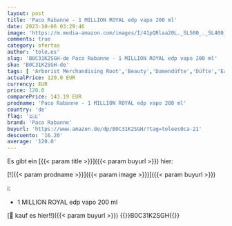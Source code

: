 ```yaml
---
layout: post
title: 'Paco Rabanne - 1 MILLION ROYAL edp vapo 200 ml'
date: 2023-10-06 03:29:46
image: 'https://m.media-amazon.com/images/I/41pQRlaa20L._SL500_._SL400_.jpg'
comments: true
category: ofertas
author: 'tole.es'
slug: 'B0C31K2SGH-de Paco Rabanne - 1 MILLION ROYAL edp vapo 200 ml'
sku: 'B0C31K2SGH-de'
tags: [ 'Arborist Merchandising Root','Beauty','Damendüfte','Düfte','Eau de Parfum für Damen','Kosmetik','paco rabanne','🇩🇪', ]
actualPrice: 120.0 EUR
currency: EUR
price: 120.0
comparePrice: 143.19 EUR
prodname: 'Paco Rabanne - 1 MILLION ROYAL edp vapo 200 ml'
country: 'de'
flag: '🇩🇪'
brand: 'Paco Rabanne'
buyurl: 'https://www.amazon.de/dp/B0C31K2SGH/?tag=tolees0ca-21'
descuento: '16.20'
average: '120.0'
---
```


Es gibt ein [{{< param title >}}]({{< param buyurl >}}) hier:

[![{{< param prodname >}}]({{< param image >}})]({{< param buyurl >}})

ℹ️:

- 1 MILLION ROYAL edp vapo 200 ml

[🛒 kauf es hier!!]({{< param buyurl >}})
{{<world>}}B0C31K2SGH{{</world>}}
